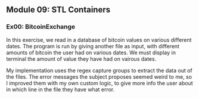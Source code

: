 ## Module 09: STL Containers

### Ex00: BitcoinExchange
In this exercise, we read in a database of bitcoin values on various different dates. The program is run by giving another file as input, with different amounts of bitcoin the user had on various dates. We must display in terminal the amount of value they have had on vairous dates. 

My implementation uses the regex capture groups to extract the data out of the files. The error messages the subject proposes seemed weird to me, so I improved them with my own custom logic, to give more info the user about in which line in the file they have what error. 
